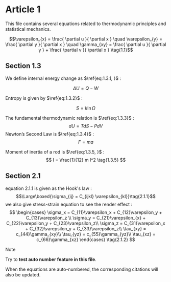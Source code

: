 # Article 1
This file contains several equations related to thermodynamic principles and statistical mechanics. 

$$\varepsilon_{x} = \frac{ \partial u }{ \partial x }  \quad  \varepsilon_{y} = \frac{ \partial y }{ \partial x } \quad   \gamma_{xy} = \frac{ \partial u }{ \partial y } +  \frac{ \partial v }{ \partial x } \tag{1.1}$$
## Section 1.3 
We define internal energy change as $\ref{eq:1.3.1, }$ : 

$$
\Delta U = Q - W \tag{1.3.1}
$$

Entropy is given by $\ref{eq:1.3.2}$  :

$$
S = k \ln \Omega \tag{1.3.2}
$$

The fundamental thermodynamic relation is $\ref{eq:1.3.3}$  :
$$
dU = T dS - P dV \tag{1.3.3}
$$
Newton’s Second Law is $\ref{eq:1.3.4}$ :
$$
F = ma \tag{1.3.4}
$$

Moment of inertia of a rod is $\ref{eq:1.3.5, }$  : 
$$
I = \frac{1}{12} m l^2 \tag{1.3.5}
$$

## Section 2.1  
equation 2.1.1 is given as the Hook's law : 
$$\Large\boxed{\sigma_{ij} =  C_{ijkl} \varepsilon_{kl}}\tag{2.1.1}$$
we also give stress-strain equation to see the render effect  : 
$$
\begin{cases}
\sigma_x = C_{11}\varepsilon_x + C_{12}\varepsilon_y + C_{13}\varepsilon_z \\
\sigma_y = C_{21}\varepsilon_{x} + C_{22}\varepsilon_y + C_{23}\varepsilon_z\\
\sigma_z = C_{31}\varepsilon_x + C_{32}\varepsilon_y + C_{33}\varepsilon_z\\
\tau_{xy} = c_{44}\gamma_{xy}\\
\tau_{yz} = c_{55}\gamma_{yz}\\
\tau_{xz} = c_{66}\gamma_{xz}
\end{cases} \tag{2.1.2}
$$

> [!NOTE]
> Try to **test auto number feature in this file**.  
> 
>  When the equations are auto-numbered, the corresponding citations will also be updated.  

